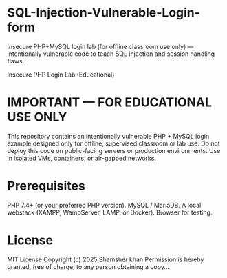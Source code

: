 # SQL-Injection-Vulnerable-Login-form
Insecure PHP+MySQL login lab (for offline classroom use only) — intentionally vulnerable code to teach SQL injection and session handling flaws.

Insecure PHP Login Lab (Educational)

# IMPORTANT — FOR EDUCATIONAL USE ONLY
This repository contains an intentionally vulnerable PHP + MySQL login example designed only for offline, supervised classroom or lab use. Do not deploy this code on public-facing servers or production environments. Use in isolated VMs, containers, or air-gapped networks.

# Prerequisites
PHP 7.4+ (or your preferred PHP version).
MySQL / MariaDB.
A local webstack (XAMPP, WampServer, LAMP, or Docker).
Browser for testing.

# License
MIT License
Copyright (c) 2025 Shamsher khan
Permission is hereby granted, free of charge, to any person obtaining a copy...
